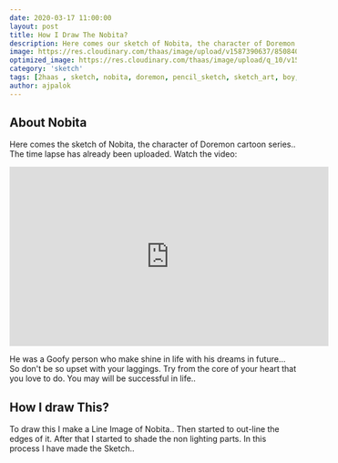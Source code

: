 ```yaml
---
date: 2020-03-17 11:00:00
layout: post
title: How I Draw The Nobita?
description: Here comes our sketch of Nobita, the character of Doremon cartoon series.. He was a Goofy person who can make shine in life with his dreams... How I draw this sketch of Nobita? Read more
image: https://res.cloudinary.com/thaas/image/upload/v1587390637/85084057_863864740703166_7335933660601778176_n.jpg_sbdksd.jpg
optimized_image: https://res.cloudinary.com/thaas/image/upload/q_10/v1587390637/85084057_863864740703166_7335933660601778176_n.jpg_sbdksd.jpg
category: 'sketch'
tags: [2haas , sketch, nobita, doremon, pencil_sketch, sketch_art, boy, how to draw nobita]
author: ajpalok
---
```

## About Nobita  
  
Here comes the sketch of Nobita, the character of Doremon cartoon series.. The time lapse has already been uploaded. Watch the video:
<iframe width="560" height="315" src="https://www.youtube-nocookie.com/embed/-YYUvtyo3H8" frameborder="0" allow="accelerometer; autoplay; encrypted-media; gyroscope; picture-in-picture" allowfullscreen></iframe>

   
He was a Goofy person who make shine in life with his dreams in future... So don't be so upset with your laggings. Try from the core of your heart that you love to do. You may will be successful in life..
  
## How I draw This?  
  
To draw this I make a Line Image of Nobita.. Then started to out-line the edges of it. After that I started to shade the non lighting parts. In this process I have made the Sketch..  
  
